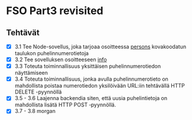# FSO Part3 revisited

## Tehtävät

- [x] 3.1 Tee Node-sovellus, joka tarjoaa osoitteessa [persons](http://localhost:3001/api/persons) kovakoodatun taulukon puhelinnumerotietoja
- [x] 3.2 Tee sovelluksen osoitteeseen [info](http://localhost:3001/info)
- [x] 3.3 Toteuta toiminnallisuus yksittäisen puhelinnumerotiedon näyttämiseen
- [x] 3.4 Toteuta toiminnallisuus, jonka avulla puhelinnumerotieto on mahdollista poistaa numerotiedon yksilöivään URL:iin tehtävällä HTTP DELETE -pyynnöllä
- [x] 3.5 - 3.6 Laajenna backendia siten, että uusia puhelintietoja on mahdollista lisätä HTTP POST ‑pyynnöllä.
- [x] 3.7 - 3.8 morgan

